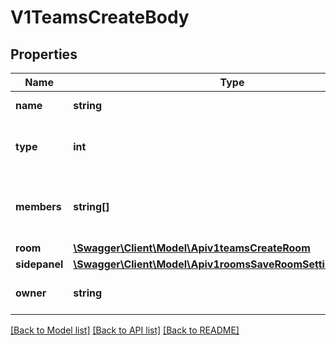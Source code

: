 # V1TeamsCreateBody

## Properties
Name | Type | Description | Notes
------------ | ------------- | ------------- | -------------
**name** | **string** | The team name. | 
**type** | **int** | Privacy of the team (0 - Public, 1 - Private). | 
**members** | **string[]** | The user IDs to add to the team when it is created. | [optional] 
**room** | [**\Swagger\Client\Model\Apiv1teamsCreateRoom**](Apiv1teamsCreateRoom.md) |  | [optional] 
**sidepanel** | [**\Swagger\Client\Model\Apiv1roomsSaveRoomSettingsSidepanel**](Apiv1roomsSaveRoomSettingsSidepanel.md) |  | [optional] 
**owner** | **string** | Set the owner of the team. | [optional] 

[[Back to Model list]](../../README.md#documentation-for-models) [[Back to API list]](../../README.md#documentation-for-api-endpoints) [[Back to README]](../../README.md)

